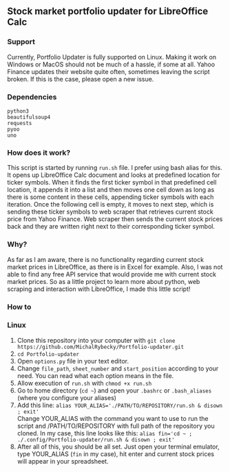 ## Stock market portfolio updater for LibreOffice Calc
### Support
Currently, Portfolio Updater is fully supported on Linux.
Making it work on Windows or MacOS should not be much of a hassle, if some at all.
Yahoo Finance updates their website quite often, sometimes leaving the script broken.
If this is the case, please open a new issue.
### Dependencies
`python3` <br />
`beautifulsoup4` <br />
`requests` <br />
`pyoo` <br />
`uno` <br />
### How does it work?
This script is started by running `run.sh` file. I prefer using bash alias for this. 
It opens up LibreOffice Calc document and looks at predefined location for ticker symbols.
When it finds the first ticker symbol in that predefined cell location, it appends it into a list and then moves one cell down as long as there is some content in these cells, appending ticker symbols with each iteration.
Once the following cell is empty, it moves to next step, which is sending these ticker symbols to web scraper that retrieves current stock price from Yahoo Finance.
Web scraper then sends the current stock prices back and they are written right next to their corresponding ticker symbol.
### Why?
As far as I am aware, there is no functionality regarding current stock market prices in LibreOffice, as there is in Excel for example.
Also, I was not able to find any free API service that would provide me with current stock market prices.
So as a little project to learn more about python, web scraping and interaction with LibreOffice, I made this little script!
### How to
### Linux
1. Clone this repository into your computer with `git clone https://github.com/MichalRybecky/Portfolio-updater.git`
2. `cd Portfolio-updater`
3. Open `options.py` file in your text editor.
4. Change `file_path`, `sheet_number` and `start_position` according to your need. You can read what each option means in the file.
5. Allow execution of `run.sh` with `chmod +x run.sh`
6. Go to home directory (`cd ~`) and open your `.bashrc` or `.bash_aliases` (where you configure your aliases)
7. Add this line: `alias YOUR_ALIAS='./PATH/TO/REPOSITORY/run.sh & disown ; exit'` <br />
Change YOUR_ALIAS with the command you want to use to run the script and /PATH/TO/REPOSITORY with full path of the repository you cloned.
In my case, this line looks like this: `alias fin='cd ~ ; ./.config/Portfolio-updater/run.sh & disown ; exit'`
8. After all of this, you should be all set. Just open your terminal emulator, type YOUR_ALIAS (`fin` in my case), hit enter and current stock prices will appear in your spreadsheet.
